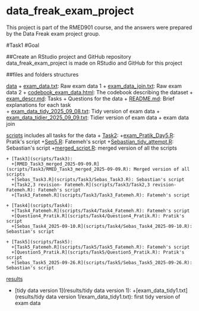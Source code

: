 # data_freak_exam_project
This project is part of the RMED901 course, and the answers were prepared by the Data Freak exam project group.

#Task1
#Goal

##Create an RStudio project and GitHub repository
data_freak_exam_project is made on RStudio and GitHub for this project

##files and folders structures

[data](data)
    + [exam_data.txt](data/exam_data.txt): Raw exam data 1
    + [exam_data_join.txt](data/exam_data_join.txt): Raw exam data 2
    + [codebook_exam_data.html](data/codebook_exam_data.html): The codebook describing the dataset
    + [exam_descr.md](data/exam_descr.md): Tasks + Questions for the data 
    + [README.md](data/README.md): Brief explanations for each task  
    + [exam_data_tidy_2025_09_08.txt](data/exam_data_tidy_2025_09_08.txt): Tidy version of exam data 
    + [exam_data_tidier_2025_09_09.txt](data/exam_data_tidier_2025_09_09.txt): Tidier version of exam data + exam data join

[scripts](scripts)
includes all tasks for the data 
    + [Task2](scripts/Task2): 
      +[exam_Pratik_Day5.R](scripts/Task2/exam_Pratik_Day5.R): Pratik's script 
      +[Sep5.R](scripts/Task2/Sep5.R): Fatemeh's script
      +[Sebastian_tidy_attempt.R](scripts/Task2/Sebastian_tidy_attempt.R): Sebastian's script
      +[merged_script.R](scripts/Task2/merged_script.R): merged version of all the scripts 
      
    + [Task3](scripts/Task3):
      +[RMED_Task3_merged_2025-09-09.R](scripts/Task3/RMED_Task3_merged_2025-09-09.R): Merged version of all scripts
      +[Sebas_Task3.R](scripts/Task3/Sebas_Task3.R): Sebastian's script
      +[Task2,3 revision- Fatemeh.R](scripts/Task3/Task2,3 revision- Fatemeh.R): Fatemeh's script
      +[Task3_Fatemeh.R](scripts/Task3/Task3_Fatemeh.R): Fatemeh's script
      
    + [Task4](scripts/Task4):
      +[Task4_Fatemeh.R](scripts/Task4/Task4_Fatemeh.R): Fatemeh's script
      +[Question4_Pratik.R](scripts/Task4/Question4_Pratik.R): Pratik's script
      +[Sebas_Task4_2025-09-10.R](scripts/Task4/Sebas_Task4_2025-09-10.R): Sebastian's script
      
    + [Task5](scripts/Task5):
      +[Task5_Fatemeh.R](scripts/Task5/Task5_Fatemeh.R): Fatemeh's script
      +[Question5_Pratik.R](scripts/Task5/Question5_Pratik.R): Pratik's script
      +[Sebas_Task5_2025-09-26.R](scripts/Task5/Sebas_Task5_2025-09-26.R): Sebastian's script
    
[results](results)  
   + [tidy data version 1](results/tidy data version 1):
     +[exam_data_tidy1.txt](results/tidy data version 1/exam_data_tidy1.txt): first tidy version of exam data 
    
  
    
